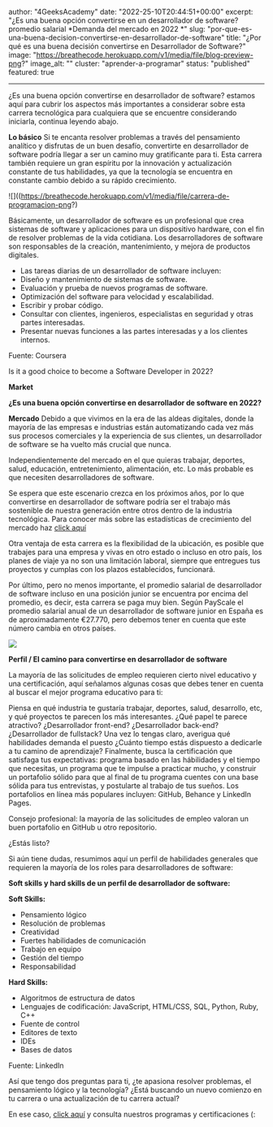 author: "4GeeksAcademy"
date: "2022-25-10T20:44:51+00:00"
excerpt: "¿Es una buena opción convertirse en un desarrollador  de software? promedio salarial *Demanda del mercado en 2022 *"
slug: "por-que-es-una-buena-decision-convertirse-en-desarrollador-de-software"
title: "¿Por qué es una buena decisión convertirse en Desarrollador de Software?"
image: "https://breathecode.herokuapp.com/v1/media/file/blog-preview-png?"
image_alt: ""
cluster: "aprender-a-programar"
status: "published"
featured: true

---
¿Es una buena opción convertirse en desarrollador de software? estamos aquí para cubrir los aspectos más importantes a considerar sobre esta carrera tecnológica para cualquiera que se encuentre considerando iniciarla, continua leyendo abajo.

**Lo básico**
Si te encanta resolver problemas a través del pensamiento analítico y disfrutas de un buen desafío, convertirte en desarrollador de software podría llegar a ser un camino muy gratificante para ti. Esta carrera también requiere un gran espíritu por la innovación y actualización constante de tus habilidades, ya que la tecnología se encuentra en constante cambio debido a su rápido crecimiento. 

![]((https://breathecode.herokuapp.com/v1/media/file/carrera-de-programacion-png?)

Básicamente, un desarrollador de software es un profesional que crea sistemas de software y aplicaciones para un dispositivo hardware, con el fin de resolver problemas de la vida cotidiana. Los desarrolladores de software son responsables de la creación, mantenimiento, y mejora de productos digitales.

- Las tareas diarias de un desarrollador de software incluyen: 
- Diseño y mantenimiento de sistemas de software.
- Evaluación y prueba de nuevos programas de software.
- Optimización del software para velocidad y escalabilidad.
- Escribir y probar código.
- Consultar con clientes, ingenieros, especialistas en seguridad y otras partes interesadas.
- Presentar nuevas funciones a las partes interesadas y a los clientes internos.
 
Fuente: Coursera


Is it a good choice to become a Software Developer in 2022?

**Market**

**¿Es una buena opción convertirse en desarrollador de software en 2022?**

**Mercado**
Debido a que vivimos en la era de las aldeas digitales, donde la mayoría de las empresas e industrias están automatizando cada vez más sus procesos comerciales y la experiencia de sus clientes, un desarrollador de software se ha vuelto más crucial que nunca.

Independientemente del mercado en el que quieras trabajar, deportes, salud, educación, entretenimiento, alimentación, etc. Lo más probable es que necesiten desarrolladores de software.

Se espera que este escenario crezca en los próximos años, por lo que convertirse en desarrollador de software podría ser el trabajo más sostenible de nuestra generación entre otros dentro de la industria tecnológica. Para conocer más sobre las estadísticas de crecimiento del mercado haz [click aquí](https://4geeksacademy.com/us/coding-bootcamps/internships-bootcamps-2021)

Otra ventaja de esta carrera es la flexibilidad de la ubicación, es posible que trabajes para una empresa y vivas en otro estado o incluso en otro país, los planes de viaje ya no son una limitación laboral, siempre que entregues tus proyectos y cumplas con los plazos establecidos, funcionará.

Por último, pero no menos importante, el promedio salarial de desarrollador de software incluso en una posición junior se encuentra por encima del promedio, es decir, esta carrera se paga muy bien. Según PayScale el promedio salarial anual de un desarrollador de software junior en España es de aproximadamente €27.770, pero debemos tener en cuenta que este número cambia en otros países.

![](https://breathecode.herokuapp.com/v1/media/file/screen-shot-2022-02-17-at-12-55-55-pm-png?)

**Perfil / El camino para convertirse en desarrollador de software**

La mayoría de las solicitudes de empleo requieren cierto nivel educativo y una certificación, aquí señalamos algunas cosas que debes tener en cuenta al buscar el mejor programa educativo para ti:

Piensa en qué industria te gustaría trabajar, deportes, salud, desarrollo, etc, y qué proyectos te parecen los más interesantes.
¿Qué papel te parece atractivo? ¿Desarrollador front-end? ¿Desarrollador back-end? ¿Desarrollador de fullstack?
Una vez lo tengas claro, averigua qué habilidades demanda el puesto
¿Cuánto tiempo estás dispuesto a dedicarle a tu camino de aprendizaje?
Finalmente, busca la certificación que satisfaga tus expectativas: programa basado en las hábilidades y el tiempo que necesitas, un programa que te impulse a practicar mucho, y construir un portafolio sólido para que al final de tu programa cuentes con una base sólida para tus entrevistas, y postularte al trabajo de tus sueños. Los portafolios en línea más populares incluyen: GitHub, Behance y LinkedIn Pages.

Consejo profesional: la mayoría de las solicitudes de empleo valoran un buen portafolio en GitHub u otro repositorio.

¿Estás listo?

Si aún tiene dudas, resumimos aquí un perfil de habilidades generales que requieren la mayoría de los roles para desarrolladores de software:

**Soft skills y hard skills de un perfil de desarrollador de software:**

**Soft Skills:**
- Pensamiento lógico
- Resolución de problemas
- Creatividad
- Fuertes habilidades de comunicación
- Trabajo en equipo
- Gestión del tiempo
- Responsabilidad

**Hard Skills:**
- Algoritmos de estructura de datos
- Lenguajes de codificación: JavaScript, HTML/CSS, SQL, Python, Ruby, C++
- Fuente de control
- Editores de texto
- IDEs
- Bases de datos

Fuente: LinkedIn

Así que tengo dos preguntas para ti, ¿te apasiona resolver problemas, el pensamiento lógico y la tecnología? ¿Está buscando un nuevo comienzo en tu carrera o una actualización de tu carrera actual?

En ese caso, [click aquí](https://4geeksacademy.com/es/inicio) y consulta nuestros programas y certificaciones (:
